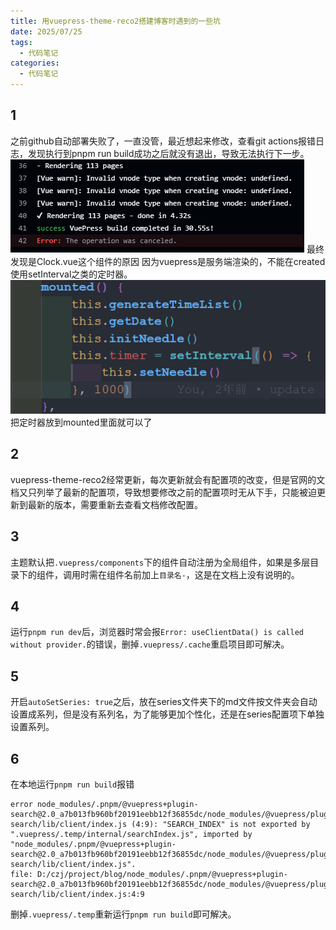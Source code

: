 ```yaml
---
title: 用vuepress-theme-reco2搭建博客时遇到的一些坑
date: 2025/07/25
tags:
  - 代码笔记
categories:
  - 代码笔记
---
```


## 1

之前github自动部署失败了，一直没管，最近想起来修改，查看git actions报错日志，发现执行到pnpm run build成功之后就没有退出，导致无法执行下一步。
![alt text](image-1.png)
最终发现是Clock.vue这个组件的原因
因为vuepress是服务端渲染的，不能在created使用setInterval之类的定时器。
![alt text](image.png)
把定时器放到mounted里面就可以了

## 2

vuepress-theme-reco2经常更新，每次更新就会有配置项的改变，但是官网的文档又只列举了最新的配置项，导致想要修改之前的配置项时无从下手，只能被迫更新到最新的版本，需要重新去查看文档修改配置。

## 3

主题默认把`.vuepress/components`下的组件自动注册为全局组件，如果是多层目录下的组件，调用时需在组件名前加上`目录名-`，这是在文档上没有说明的。

## 4

运行`pnpm run dev`后，浏览器时常会报`Error: useClientData() is called without provider.`的错误，删掉`.vuepress/.cache`重启项目即可解决。

## 5

开启`autoSetSeries: true`之后，放在series文件夹下的md文件按文件夹会自动设置成系列，但是没有系列名，为了能够更加个性化，还是在series配置项下单独设置系列。

## 6

在本地运行`pnpm run build`报错

```shell
error node_modules/.pnpm/@vuepress+plugin-search@2.0_a7b013fb960bf20191eebb12f36855dc/node_modules/@vuepress/plugin-search/lib/client/index.js (4:9): "SEARCH_INDEX" is not exported by ".vuepress/.temp/internal/searchIndex.js", imported by "node_modules/.pnpm/@vuepress+plugin-search@2.0_a7b013fb960bf20191eebb12f36855dc/node_modules/@vuepress/plugin-search/lib/client/index.js".
file: D:/czj/project/blog/node_modules/.pnpm/@vuepress+plugin-search@2.0_a7b013fb960bf20191eebb12f36855dc/node_modules/@vuepress/plugin-search/lib/client/index.js:4:9
```

删掉`.vuepress/.temp`重新运行`pnpm run build`即可解决。
